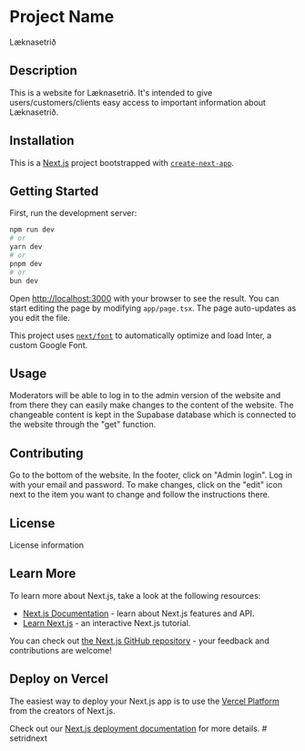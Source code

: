 # Project Name
Læknasetrið

## Description
This is a website for Læknasetrið. It's intended to give users/customers/clients easy access to important information about Læknasetrið. 

## Installation
This is a [Next.js](https://nextjs.org/) project bootstrapped with [`create-next-app`](https://github.com/vercel/next.js/tree/canary/packages/create-next-app).

## Getting Started
First, run the development server:

```bash
npm run dev
# or
yarn dev
# or
pnpm dev
# or
bun dev
```
Open [http://localhost:3000](http://localhost:3000) with your browser to see the result.
You can start editing the page by modifying `app/page.tsx`. The page auto-updates as you edit the file.

This project uses [`next/font`](https://nextjs.org/docs/basic-features/font-optimization) to automatically optimize and load Inter, a custom Google Font.

## Usage
Moderators will be able to log in to the admin version of the website and from there they can easily make changes to the content of the website. The changeable content is kept in the Supabase database which is connected to the website through the "get" function.

## Contributing
Go to the bottom of the website. In the footer, click on "Admin login". Log in with your email and password. To make changes, click on the "edit" icon next to the item you want to change and follow the instructions there.

## License
License information

## Learn More

To learn more about Next.js, take a look at the following resources:

- [Next.js Documentation](https://nextjs.org/docs) - learn about Next.js features and API.
- [Learn Next.js](https://nextjs.org/learn) - an interactive Next.js tutorial.

You can check out [the Next.js GitHub repository](https://github.com/vercel/next.js/) - your feedback and contributions are welcome!

## Deploy on Vercel

The easiest way to deploy your Next.js app is to use the [Vercel Platform](https://vercel.com/new?utm_medium=default-template&filter=next.js&utm_source=create-next-app&utm_campaign=create-next-app-readme) from the creators of Next.js.

Check out our [Next.js deployment documentation](https://nextjs.org/docs/deployment) for more details.
#   s e t r i d n e x t 
 
 